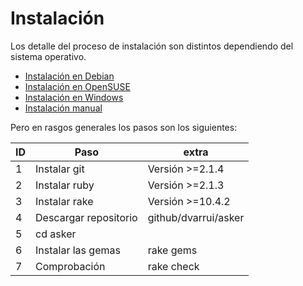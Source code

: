 
# Instalación

Los detalle del proceso de instalación son distintos dependiendo del sistema
operativo.

* [Instalación en Debian](debian.md)
* [Instalación en OpenSUSE](opensuse.md)
* [Instalación en Windows](windows.md)
* [Instalación manual](manual.md)

Pero en rasgos generales los pasos son los siguientes:

| ID | Paso                  | extra                |
| -- | --------------------- | -------------------- |
|  1 | Instalar git          | Versión >=2.1.4      |
|  2 | Instalar ruby         | Versión >=2.1.3      |
|  3 | Instalar rake         | Versión >=10.4.2     |
|  4 | Descargar repositorio | github/dvarrui/asker |
|  5 | cd asker              | |
|  6 | Instalar las gemas    | rake gems |
|  7 | Comprobación          | rake check |
